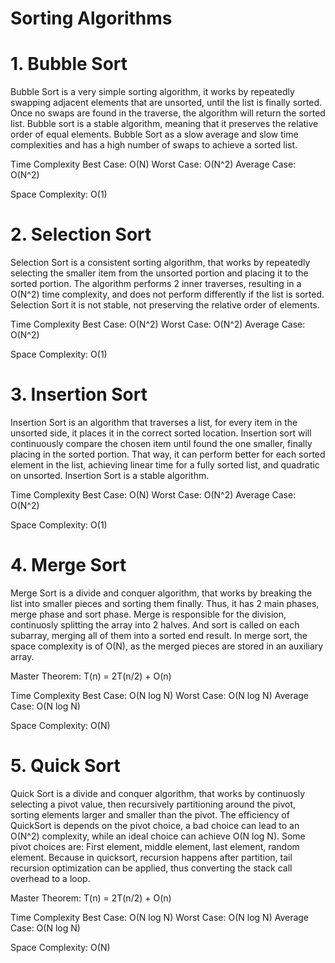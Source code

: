 # Sorting Algorithms

# 1. Bubble Sort
  Bubble Sort is a very simple sorting algorithm, it works by repeatedly swapping adjacent elements that are unsorted, until the list is finally sorted. Once no swaps are found in the traverse, the algorithm will return the sorted list. Bubble sort is a stable algorithm, meaning that it preserves the relative order of equal elements. Bubble Sort as a slow average and slow time complexities and has a high number of swaps to achieve a sorted list.
  
  Time Complexity 
    Best Case: O(N) 
    Worst Case: O(N^2) 
    Average Case: O(N^2)
  
  Space Complexity: O(1)

# 2. Selection Sort
  Selection Sort is a consistent sorting algorithm, that works by repeatedly selecting the smaller item from the unsorted portion and placing it to the sorted portion.
The algorithm performs 2 inner traverses, resulting in a O(N^2) time complexity, and does not perform differently if the list is sorted. Selection Sort it is not stable, not preserving the relative order of elements.
  
  Time Complexity 
    Best Case: O(N^2) 
    Worst Case: O(N^2) 
    Average Case: O(N^2)
  
  Space Complexity: O(1)

  
# 3. Insertion Sort
  Insertion Sort is an algorithm that traverses a list, for every item in the unsorted side, it places it in the correct sorted location. Insertion sort will continuously compare the chosen item until found the one smaller, finally placing in the sorted portion. That way, it can perform better for each sorted element in the list, achieving linear time for a fully sorted list, and quadratic on unsorted. Insertion Sort is a stable algorithm.
  
  Time Complexity 
    Best Case: O(N) 
    Worst Case: O(N^2) 
    Average Case: O(N^2)
  
  Space Complexity: O(1)

# 4. Merge Sort
  Merge Sort is a divide and conquer algorithm, that works by breaking the list into smaller pieces and sorting them finally. Thus, it has 2 main phases, merge phase and sort phase. Merge is responsible for the division, continuosly splitting the array into 2 halves. And sort is called on each subarray, merging all of them into a sorted end result. In merge sort, the space complexity is of O(N), as the merged pieces are stored in an auxiliary array.
  
  Master Theorem: T(n) = 2T(n/2) + O(n)
  
  Time Complexity 
    Best Case: O(N log N) 
    Worst Case: O(N log N) 
    Average Case: O(N log N) 
  
  Space Complexity: O(N)

# 5. Quick Sort
  Quick Sort is a divide and conquer algorithm, that works by continuosly selecting a pivot value, then recursively partitioning around the pivot, sorting elements larger and smaller than the pivot. The efficiency of QuickSort is depends on the pivot choice, a bad choice can lead to an O(N^2) complexity, while an ideal choice can achieve O(N log N). Some pivot choices are: First element, middle element, last element, random element. 
  Because in quicksort, recursion happens after partition, tail recursion optimization can be applied, thus converting the stack call overhead to a loop.
  
  Master Theorem: T(n) = 2T(n/2) + O(n)
  
  Time Complexity 
    Best Case: O(N log N) 
    Worst Case: O(N log N) 
    Average Case: O(N log N) 
  
  Space Complexity: O(N)


